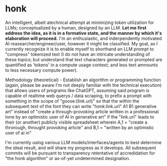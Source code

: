 # honk
An intelligent, albeit atechnical attempt at minimizing token utilization for LLMs; conceptualized by a human, designed by an LLM.
**Let me first address the idea, as it is in a formative state, and the manner by which it's elaboration will proceed.**
I'm an enthusiastic, and inderpendently motivated AI reasearcher/engineer/user, however it might be classified. My goal, as I currently recognize it is to enable myself to shorthand an LLM prompt to "compress" tokenized text (I do not have an intricate understanding of these topics; but understand that text characters generated or prompted are quantified as 'tokens' in a compute usage context; and less text amnounts to less necessary compute power). 

Methodology (theoretical) - Establish an algorithm or programming function (again, please be aware I'm not deeply familiar with the technical execution) that allows users of programs like ChatGPT, assuming said program is capable of realtime web querys / data scraping, to prefix a prompt with something in the scope of "goose:(link.url)" so that the within the subsequent text of the font they can write "honk:link.url" A1 B1 generative art" instead of "create a through-provoking article written in a professional tone by an optimistic user of AI in generative art" if the "link.url" leads to their (or another) publicly visible spreadsheet wherein A,1 = "create a throrough, throught provoking article" and B,1 = "written by an optimistic user of ai in"

I'm currently using various LLM models/interfaces/agents to best determine the ideal result, and will share my progress as it develops. All subsequent commits will be pursuant to transparency retentative of accredidation for "the honk algorithm" or as-of-yet undetermined designation. 
